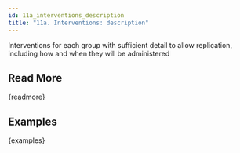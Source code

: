 ```yaml
---
id: 11a_interventions_description
title: "11a. Interventions: description"
---
```

Interventions for each group with sufficient detail to allow replication, including how and when they will be administered

## Read More

{readmore}

## Examples

{examples}